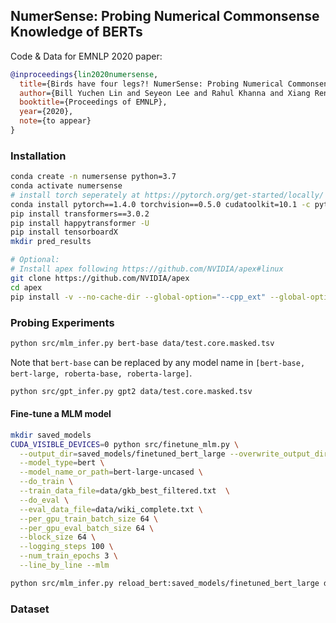 ## NumerSense: Probing Numerical Commonsense Knowledge of BERTs

Code & Data for EMNLP 2020 paper:

```bibtex
@inproceedings{lin2020numersense,
  title={Birds have four legs?! NumerSense: Probing Numerical Commonsense Knowledge of Pre-trained Language Models},
  author={Bill Yuchen Lin and Seyeon Lee and Rahul Khanna and Xiang Ren}, 
  booktitle={Proceedings of EMNLP},
  year={2020},
  note={to appear}
}
```

### Installation 

```bash
conda create -n numersense python=3.7
conda activate numersense
# install torch seperately at https://pytorch.org/get-started/locally/ if needed
conda install pytorch==1.4.0 torchvision==0.5.0 cudatoolkit=10.1 -c pytorch -n numersense
pip install transformers==3.0.2
pip install happytransformer -U
pip install tensorboardX
mkdir pred_results

# Optional:
# Install apex following https://github.com/NVIDIA/apex#linux
git clone https://github.com/NVIDIA/apex
cd apex
pip install -v --no-cache-dir --global-option="--cpp_ext" --global-option="--cuda_ext" ./
```

### Probing Experiments 

```bash
python src/mlm_infer.py bert-base data/test.core.masked.tsv
```

Note that `bert-base` can be replaced by any model name in `[bert-base, bert-large, roberta-base, roberta-large]`.

```bash
python src/gpt_infer.py gpt2 data/test.core.masked.tsv
```

#### Fine-tune a MLM model 
```bash
mkdir saved_models
CUDA_VISIBLE_DEVICES=0 python src/finetune_mlm.py \
  --output_dir=saved_models/finetuned_bert_large --overwrite_output_dir \
  --model_type=bert \
  --model_name_or_path=bert-large-uncased \
  --do_train \
  --train_data_file=data/gkb_best_filtered.txt  \
  --do_eval \
  --eval_data_file=data/wiki_complete.txt \
  --per_gpu_train_batch_size 64 \
  --per_gpu_eval_batch_size 64 \
  --block_size 64 \
  --logging_steps 100 \
  --num_train_epochs 3 \
  --line_by_line --mlm 
```

```bash 
python src/mlm_infer.py reload_bert:saved_models/finetuned_bert_large data/test.core.masked.tsv
```

### Dataset

